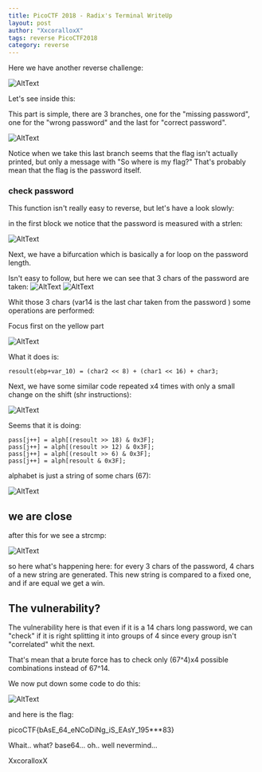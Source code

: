 ```yaml
---
title: PicoCTF 2018 - Radix's Terminal WriteUp
layout: post
author: "XxcoralloxX"
tags: reverse PicoCTF2018
category: reverse
---
```



Here we have another reverse challenge:

![AltText](https://i.gyazo.com/ab17f08ce0d886c624c7cfa242195f52.png)

Let's see inside this:

This part is simple, there are 3 branches, one for the "missing password", one for the "wrong password" and the last for "correct password".

![AltText](https://i.gyazo.com/df975a2c9d131b8235557366f4a489d2.png)

Notice when we take this last branch seems that the flag isn't actually printed, but only a message with "So where is my flag?"
That's probably mean that the flag is the password itself.

### check password

This function isn't really easy to reverse, but let's have a look slowly:

in the first block we notice that the password is measured with a strlen:

![AltText](https://i.gyazo.com/b7b23f1131fea175dcc0d72829100c35.png)

Next, we have a bifurcation which is basically a for loop on the password length.

Isn't easy to follow, but here we can see that 3 chars of the password are taken:
![AltText](https://i.gyazo.com/b5e3af3b56a7c323b54a7f58e6d104b6.png)
![AltText](https://i.gyazo.com/0e8ec4cc908641730815d01d32692e3d.png)


Whit those 3 chars (var14 is the last char taken from the password ) some operations are performed:

Focus first on the yellow part

![AltText](https://i.gyazo.com/88360dac833890e6b87ad360503a38b1.png)

What it does is:

```
resoult(ebp+var_10) = (char2 << 8) + (char1 << 16) + char3;
```

Next, we have some similar code repeated x4 times with only a small change on the shift (shr instructions):

![AltText](https://i.gyazo.com/13cdf84616031dc2320589be4a67e114.png)

Seems that it is doing:

```
pass[j++] = alph[(resoult >> 18) & 0x3F];
pass[j++] = alph[(resoult >> 12) & 0x3F];
pass[j++] = alph[(resoult >> 6) & 0x3F];
pass[j++] = alph[resoult & 0x3F];
```

alphabet is just a string of some chars (67):

![AltText](https://i.gyazo.com/8838d3e9e7f70ab60f949862b4916c4f.png)

## we are close

after this for we see a strcmp:

![AltText](https://i.gyazo.com/7df4eb3d532c857e96a596eb198ed8c5.png)

so here what's happening here:
for every 3 chars of the password, 4 chars of a new string are generated.
This new string is compared to a fixed one, and if are equal we get a win.

## The vulnerability?

The vulnerability here is that even if it is a 14 chars long password, we can "check" if it is right splitting it into groups of 4 since every group isn't "correlated" whit the next.

That's mean that a brute force has to check only (67^4)x4 possible combinations instead of 67^14.

We now put down some code to do this:

![AltText](https://i.gyazo.com/3dbda86326de3f6176707f373471c8df.png)

and here is the flag:

picoCTF{bAsE_64_eNCoDiNg_iS_EAsY_195***83}

Whait.. what? base64... oh.. well nevermind...

XxcoralloxX
